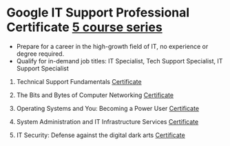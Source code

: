 # Google IT Support Professional Certificate [5 course series](https://www.coursera.org/programs/los-gatos-library-pjaqd/professional-certificates/google-it-support?source=search#courses)

  * Prepare for a career in the high-growth field of IT, no experience or degree required.
  * Qualify for in-demand job titles: IT Specialist, Tech Support Specialist, IT Support Specialist

1. Technical Support Fundamentals [Certificate](https://coursera.org/share/3aaed01cbb2e9560bbaaa1ca60c2766c)


2. The Bits and Bytes of Computer Networking [Certificate](https://coursera.org/share/531fe9c9d610462b75ef5569dfc3bb61)

3. Operating Systems and You: Becoming a Power User [Certificate](https://coursera.org/share/e6286a5d1f5d1581d0eca893f31c7106)

4. System Administration and IT Infrastructure Services [Certificate](https://coursera.org/share/fd970ed0fcda6c101dd6dbd38e67268f)

5. IT Security: Defense against the digital dark arts [Certificate](https://coursera.org/share/42e1310d0aae2bc01580886ed359989e)
